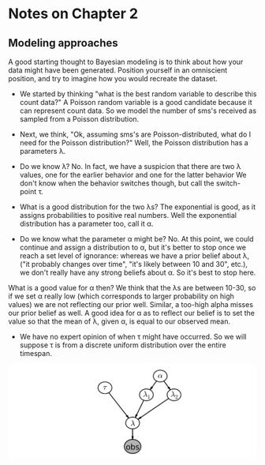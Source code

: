 Notes on Chapter 2  
========================================

## Modeling approaches

A good starting thought to Bayesian modeling is to think about how your data might have been generated. Position yourself in an omniscient position, and try to imagine how you would recreate the dataset.  

- We started by thinking "what is the best random variable to describe this count data?" A Poisson random variable is a good candidate because it can represent count data. So we model the number of sms's received as sampled from a Poisson distribution.  

- Next, we think, "Ok, assuming sms's are Poisson-distributed, what do I need for the Poisson distribution?" Well, the Poisson distribution has a parameters λ.  

- Do we know λ? No. In fact, we have a suspicion that there are two λ values, one for the earlier behavior and one for the latter behavior  We don't know when the behavior switches though, but call the switch-point τ.  

- What is a good distribution for the two λs? The exponential is good, as it assigns probabilities to positive real numbers. Well the exponential distribution has a parameter too, call it α.  

- Do we know what the parameter α might be? No. At this point, we could continue and assign a distribution to α, but it's better to stop once we reach a set level of ignorance: whereas we have a prior belief about λ, ("it probably changes over time", "it's likely between 10 and 30", etc.), we don't really have any strong beliefs about α. So it's best to stop here.  

What is a good value for α then? We think that the λs are between 10-30, so if we set α really low (which corresponds to larger probability on high values) we are not reflecting our prior well. Similar, a too-high alpha misses our prior belief as well. A good idea for α as to reflect our belief is to set the value so that the mean of λ, given α, is equal to our observed mean.  

- We have no expert opinion of when τ might have occurred. So we will suppose τ is from a discrete uniform distribution over the entire timespan.  

![bayesian framework](images/sms_model.png)  
